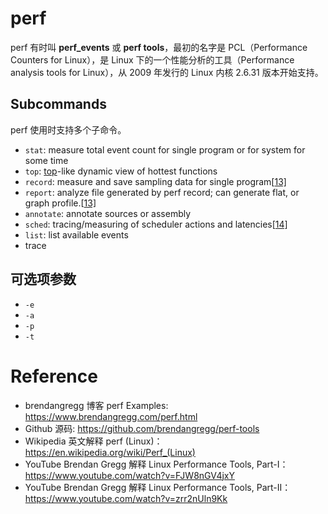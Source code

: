 <!--
 * @Author: JohnJeep
 * @Date: 2022-07-13 22:59:29
 * @LastEditors: JohnJeep
 * @LastEditTime: 2022-07-13 23:52:37
 * @Description: Linux perf 工具用法
 * Copyright (c) 2022 by JohnJeep, All Rights Reserved. 
-->


# perf

perf 有时叫 **perf_events** 或 **perf tools**，最初的名字是 PCL（Performance Counters for Linux），是 Linux 下的一个性能分析的工具（Performance analysis tools for Linux），从 2009 年发行的 Linux 内核 2.6.31 版本开始支持。



## Subcommands

perf  使用时支持多个子命令。

- `stat`: measure total event count for single program or for system for some time
- `top`: [top](https://en.wikipedia.org/wiki/Top_(Unix))-like dynamic view of hottest functions
- `record`: measure and save sampling data for single program[[13\]](https://en.wikipedia.org/wiki/Perf_(Linux)#cite_note-perfff-13)
- `report`: analyze file generated by perf record; can generate flat, or graph profile.[[13\]](https://en.wikipedia.org/wiki/Perf_(Linux)#cite_note-perfff-13)
- `annotate`: annotate sources or assembly
- `sched`: tracing/measuring of scheduler actions and latencies[[14\]](https://en.wikipedia.org/wiki/Perf_(Linux)#cite_note-14)
- `list`: list available events
- trace

## 可选项参数

- `-e`
- `-a`
- `-p`
- `-t`

# Reference

- brendangregg 博客 perf Examples: https://www.brendangregg.com/perf.html
- Github 源码: https://github.com/brendangregg/perf-tools
- Wikipedia 英文解释 perf (Linux)：https://en.wikipedia.org/wiki/Perf_(Linux)
- YouTube Brendan Gregg 解释 Linux Performance Tools, Part-I：https://www.youtube.com/watch?v=FJW8nGV4jxY
- YouTube Brendan Gregg 解释 Linux Performance Tools, Part-II：https://www.youtube.com/watch?v=zrr2nUln9Kk

